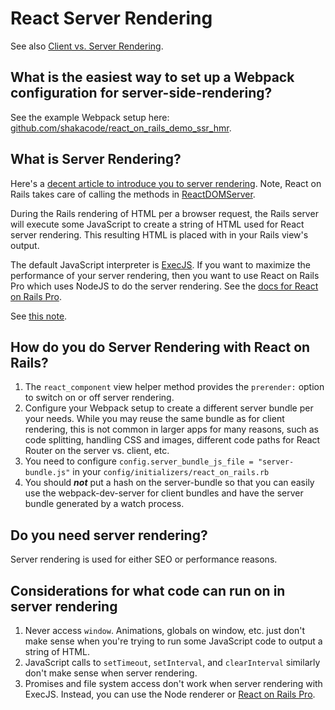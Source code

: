 # React Server Rendering

See also [Client vs. Server Rendering](https://www.shakacode.com/react-on-rails/docs/guides/client-vs-server-rendering/).

## What is the easiest way to set up a Webpack configuration for server-side-rendering?

See the example Webpack setup here: [github.com/shakacode/react_on_rails_demo_ssr_hmr](https://github.com/shakacode/react_on_rails_demo_ssr_hmr).

## What is Server Rendering?

Here's a [decent article to introduce you to server rendering](https://medium.freecodecamp.org/server-side-rendering-your-react-app-in-three-simple-steps-7a82b95db82e). Note, React on Rails takes care of calling the methods in [ReactDOMServer](https://reactjs.org/docs/react-dom-server.html).

During the Rails rendering of HTML per a browser request, the Rails server will execute some JavaScript to create a string of HTML used for React server rendering. This resulting HTML is placed with in your Rails view's output.

The default JavaScript interpreter is [ExecJS](https://github.com/rails/execjs). If you want to maximize the performance of your server rendering, then you want to use React on Rails Pro which uses NodeJS to do the server rendering. See the [docs for React on Rails Pro](https://github.com/shakacode/react_on_rails/wiki).

See [this note](https://www.shakacode.com/react-on-rails/docs/guides/client-vs-server-rendering/).

## How do you do Server Rendering with React on Rails?

1. The `react_component` view helper method provides the `prerender:` option to switch on or off server rendering.
1. Configure your Webpack setup to create a different server bundle per your needs. While you may reuse the same bundle as for client rendering, this is not common in larger apps for many reasons, such as code splitting, handling CSS and images, different code paths for React Router on the server vs. client, etc.
1. You need to configure `config.server_bundle_js_file = "server-bundle.js"` in your `config/initializers/react_on_rails.rb`
1. You should **_not_** put a hash on the server-bundle so that you can easily use the webpack-dev-server for client bundles and have the server bundle generated by a watch process.

## Do you need server rendering?

Server rendering is used for either SEO or performance reasons.

## Considerations for what code can run on in server rendering

1. Never access `window`. Animations, globals on window, etc. just don't make sense when you're trying to run some JavaScript code to output a string of HTML.
2. JavaScript calls to `setTimeout`, `setInterval`, and `clearInterval` similarly don't make sense when server rendering.
3. Promises and file system access don't work when server rendering with ExecJS. Instead, you can use the Node renderer or [React on Rails Pro](https://www.shakacode.com/react-on-rails-pro/).

